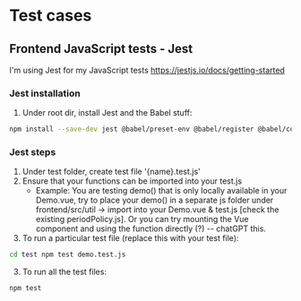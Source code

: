 # Test cases

## Frontend JavaScript tests - Jest

I'm using Jest for my JavaScript tests
https://jestjs.io/docs/getting-started

### Jest installation
1. Under root dir, install Jest and the Babel stuff:
```sh
npm install --save-dev jest @babel/preset-env @babel/register @babel/core babel-jest 
```

### Jest steps
1. Under test folder, create test file '{name}.test.js'
2. Ensure that your functions can be imported into your test.js
   - Example: You are testing demo() that is only locally available in your Demo.vue, try to place your demo() in a separate js folder under frontend/src/util -> import into your Demo.vue & test.js [check the existing periodPolicy.js]. Or you can try mounting the Vue component and using the function directly (?) -- chatGPT this.
4. To run a particular test file (replace this with your test file):
```sh
cd test npm test demo.test.js
```
3. To run all the test files:
```sh
npm test
```
